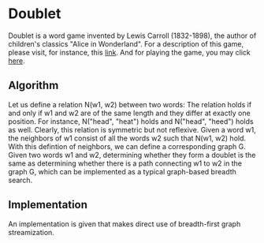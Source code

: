 # Doublet

Doublet is a word game invented by Lewis Carroll (1832-1898), the
author of children's classics "Alice in Wonderland".
For a description of this game, please visit, for instance, this [link](http://www.logicville.com/doublets.htm).
And for playing the game, you may click [here](https://xanadu-lang.github.io/xats2js/docgen/CodeBook/Doublet/2020-11-29/.).

## Algorithm

Let us define a relation N(w1, w2) between two words: The relation
holds if and only if w1 and w2 are of the same length and they differ
at exactly one position. For instance, N("head", "heat") holds and
N("head", "heed") holds as well. Clearly, this relation is symmetric
but not reflexive. Given a word w1, the neighbors of w1 consist of all
the words w2 such that N(w1, w2) hold. With this defintion of
neighbors, we can define a corresponding graph G. Given two words w1
and w2, determining whether they form a doublet is the same as
determining whether there is a path connecting w1 to w2 in the graph
G, which can be implemented as a typical graph-based breadth search.

## Implementation

An implementation is given that makes direct use of breadth-first
graph streamization.
